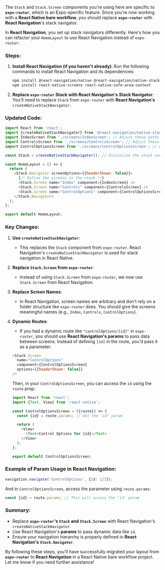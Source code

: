 The `Stack` and `Stack.Screen` components you're using here are specific to **`expo-router`**, which is an Expo-specific feature. Since you're now working with a **React Native bare workflow**, you should replace **`expo-router`** with **React Navigation**'s stack navigator.

In **React Navigation**, you set up stack navigators differently. Here's how you can refactor your `HomeLayout` to use React Navigation instead of `expo-router`:

### Steps:

1. **Install React Navigation (if you haven't already)**:
   Run the following commands to install React Navigation and its dependencies:

   ```bash
   npm install @react-navigation/native @react-navigation/native-stack
   npm install react-native-screens react-native-safe-area-context
   ```

2. **Replace `expo-router` Stack with React Navigation's Stack Navigator**:
   You'll need to replace `Stack` from `expo-router` with **React Navigation's** `createNativeStackNavigator`.

### Updated Code:

```js
import React from 'react';
import {createNativeStackNavigator} from '@react-navigation/native-stack';
import IndexScreen from './screens/IndexScreen'; // Adjust these paths
import ControlsScreen from './screens/ControlsScreen'; // Adjust these paths
import ControlOptionsScreen from './screens/ControlOptionsScreen'; // Adjust these paths

const Stack = createNativeStackNavigator(); // Initialize the stack navigator

const HomeLayout = () => {
  return (
    <Stack.Navigator screenOptions={{headerShown: false}}>
      {/* Define the screens in the stack */}
      <Stack.Screen name="Index" component={IndexScreen} />
      <Stack.Screen name="Controls" component={ControlsScreen} />
      <Stack.Screen name="ControlOptions" component={ControlOptionsScreen} />
    </Stack.Navigator>
  );
};

export default HomeLayout;
```

### Key Changes:

1. **Use `createNativeStackNavigator`**:
   - This replaces the `Stack` component from `expo-router`. React Navigation's `createNativeStackNavigator` is used for stack navigation in React Native.
2. **Replace `Stack.Screen` from `expo-router`**:
   - Instead of using `Stack.Screen` from `expo-router`, we now use `Stack.Screen` from React Navigation.
3. **Replace Screen Names**:

   - In React Navigation, screen names are arbitrary and don't rely on a folder structure like `expo-router` does. You should give the screens meaningful names (e.g., `Index`, `Controls`, `ControlOptions`).

4. **Dynamic Routes**:

   - If you had a dynamic route like `"controlOptions/[id]"` in `expo-router`, you should use **React Navigation's params** to pass data between screens. Instead of defining `[id]` in the route, you'd pass it as a parameter:

   ```js
   <Stack.Screen
     name="ControlOptions"
     component={ControlOptionsScreen}
     options={{headerShown: false}}
   />
   ```

   Then, in your `ControlOptionsScreen`, you can access the `id` using the `route` prop:

   ```js
   import React from 'react';
   import {Text, View} from 'react-native';

   const ControlOptionsScreen = ({route}) => {
     const {id} = route.params; // Get the 'id' param

     return (
       <View>
         <Text>Control Options for {id}</Text>
       </View>
     );
   };

   export default ControlOptionsScreen;
   ```

### Example of Param Usage in React Navigation:

```js
navigation.navigate('ControlOptions', {id: 123});
```

And in `ControlOptionsScreen`, access the parameter using `route.params`:

```js
const {id} = route.params; // This will access the 'id' param
```

### Summary:

- Replace **`expo-router`'s `Stack` and `Stack.Screen`** with React Navigation's `createNativeStackNavigator`.
- Use React Navigation's **params** to pass dynamic data like `id`.
- Ensure your navigation hierarchy is properly defined in **React Navigation's `Stack.Navigator`**.

By following these steps, you'll have successfully migrated your layout from **`expo-router`** to **React Navigation** in a React Native bare workflow project. Let me know if you need further assistance!
